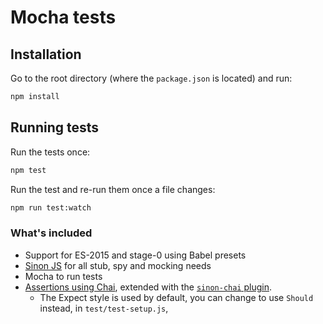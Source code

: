
# Mocha tests

## Installation

Go to the root directory (where the `package.json` is located) and run:

```bash
npm install
```

## Running tests

Run the tests once:

```bash
npm test
```

Run the test and re-run them once a file changes:

```bash
npm run test:watch
```

### What's included

* Support for ES-2015 and stage-0 using Babel presets
* [Sinon JS](http://sinonjs.org/) for all stub, spy and mocking needs
* Mocha to run tests
* [Assertions using Chai]((http://chaijs.com/api/bdd)), extended with the
  [`sinon-chai` plugin](https://github.com/domenic/sinon-chai).
  * The Expect style is used by default,
  you can change to use `Should` instead, in `test/test-setup.js`,
